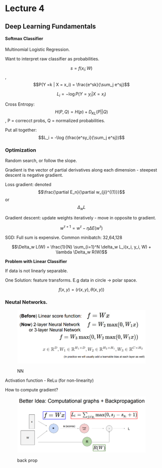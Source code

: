 # Lecture 4

## Deep Learning Fundamentals

#### Softmax Classifier

Multinomial Logistic Regression.

Want to interpret raw classifier as probabilities.

$$s = f(x_i; W)$$ , $$P(Y =k | X = x_i) = \frac{e^sk}{\sum_j e^sj}$$

$$L_i = - \log P(Y = y_i | X = x_i)$$

Cross Entropy: $$H(P, Q) = H(p) + D_{KL}(P||Q)$$, P = correcct probs, Q = normalized probabilities.

Put all together: $$L_i = -\log (\frac{e^sy_i}{\sum_j e^sj})$$

### Optimization

Random search, or follow the slope.

Gradient is the vector of partial derivatives along each dimension - steepest descent is negative gradient.

Loss gradient: denoted $$\frac{\partial E_n}{\partial w_{ji}^{(1)}}$$ or $$\Delta_w L$$

Gradient descent: update weights iteratively - move in opposite to gradient.

$$w^{\tau+1} = w^\tau - \eta \Delta E(w^\tau)$$

SGD: Full sum is expensive. Common minibatch: 32,64,128

$$\Delta_w L(W) = \frac{1}{N} \sum_{i=1}^N \delta_w L_i(x_i, y_i, W) + \lambda \Delta_w R(W)$$

**Problem with Linear Classifier**

If data is not linearly separable.

One Solution: feature transforms. E.g data in circle -> polar space.

$$f(x,y) = (r(x,y), \theta(x,y))$$



### Neutal Networks.



<figure><img src="../../.gitbook/assets/image (17).png" alt=""><figcaption><p>NN</p></figcaption></figure>

Activation function - ReLu (for non-linearity)

How to compute gradient?



<figure><img src="../../.gitbook/assets/image (18).png" alt=""><figcaption><p>back prop</p></figcaption></figure>

